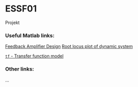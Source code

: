 # ESSF01
Projekt


### Useful Matlab links:
[Feedback Amplifier Design](https://se.mathworks.com/help/control/examples/feedback-amplifier-design.html)
[Root locus plot of dynamic system](https://se.mathworks.com/help/control/ref/tf.rlocus.html)

[`tf` - Transfer function model](https://se.mathworks.com/help/control/ref/tf.html)

### Other links:
...